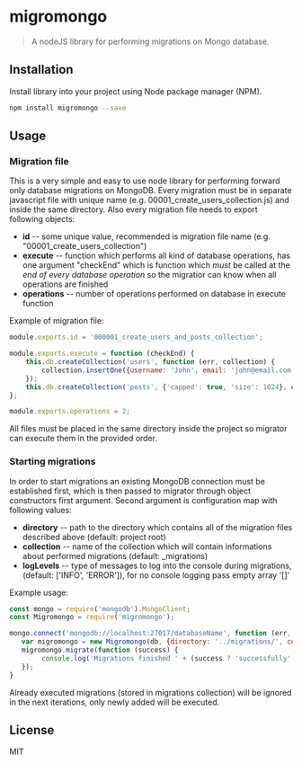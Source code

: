 # migromongo
> A nodeJS library for performing migrations on Mongo database.

## Installation

Install library into your project using Node package manager (NPM).

```sh
npm install migromongo --save
```

## Usage

### Migration file
This is a very simple and easy to use node library for performing forward only database migrations on MongoDB.
Every migration must be in separate javascript file with unique name (e.g. 00001_create_users_collection.js) and inside the same directory. Also every migration file needs to export following objects:
* **id** -- some unique value, recommended is migration file name (e.g. "00001_create_users_collection")
* **execute** -- function which performs all kind of database operations, has one argument "checkEnd" which is function which *must* be called at the *end of every database operation* so the migratior can know when all operations are finished 
* **operations** -- number of operations performed on database in execute function

Example of migration file:
``` javascript
module.exports.id = '000001_create_users_and_posts_collection';

module.exports.execute = function (checkEnd) {
    this.db.createCollection('users', function (err, collection) {
        collection.insertOne({username: 'John', email: 'john@email.com', age: 35}, checkEnd);
    });
    this.db.createCollection('posts', {'capped': true, 'size': 1024}, checkEnd);
};

module.exports.operations = 2;
```
All files must be placed in the same directory inside the project so migrator can execute them in the provided order.

### Starting migrations
In order to start migrations an existing MongoDB connection must be established first, which is then passed to migrator through object constructors first argument. Second argument is configuration map with following values:
* **directory** -- path to the directory which contains all of the migration files described above (default: project root)
* **collection** -- name of the collection which will contain informations about performed migrations (default: _migrations)
* **logLevels** -- type of messages to log into the console during migrations, (default: ['INFO', 'ERROR']), for no console logging pass empty array '[]'

Example usage:
``` javascript
const mongo = require('mongodb').MongoClient;
const Migromongo = require('migromongo');

mongo.connect('mongodb://localhost:27017/databaseName', function (err, db) {
   var migromongo = new Migromongo(db, {directory: '../migrations/', collection: '_migrations', logLevels: ['INFO', 'ERROR']});
   migromongo.migrate(function (success) {
        console.log('Migrations finished ' + (success ? 'successfully' : 'unsuccessfully'));
   });
}
```
Already executed migrations (stored in migrations collection) will be ignored in the next iterations, only newly added will be executed.

License
----

MIT